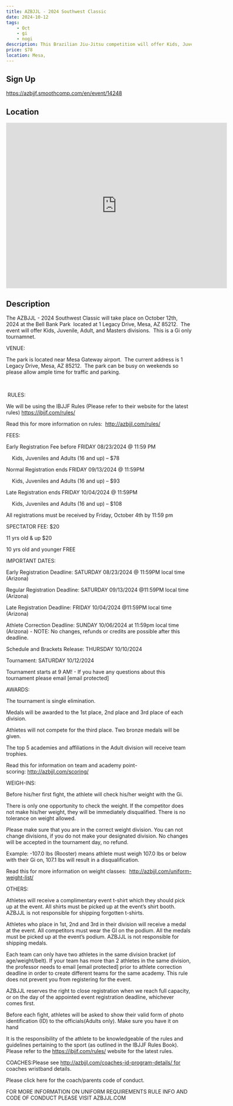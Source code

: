 ```yaml
---
title: AZBJJL - 2024 Southwest Classic
date: 2024-10-12
tags:
    - Oct
    - gi 
    - nogi 
description: This Brazilian Jiu-Jitsu competition will offer Kids, Juveniles, Adult (Male and Female), and Masters Divisions in the Gi for all belt levels
price: $78
location: Mesa,
---
```

## Sign Up
https://azbjjf.smoothcomp.com/en/event/14248

## Location
<iframe src="https://www.google.com/maps/embed?pb=!1m18!1m12!1m3!1d12345.6789!2d-111.6259938!3d33.2991635!2m3!1f0!2f0!3f0!3m2!1i1024!2i768!4f13.1!3m3!1m2!1s0x0%3A0x0!2z33.2991635!5e0!3m2!1sen!2sus!4v1234567890" width="600" height="450" style="border:0;" allowfullscreen="" loading="lazy"></iframe>

## Description
The AZBJJL - 2024 Southwest Classic will take place on October 12th, 2024 at the Bell Bank Park  located at 1 Legacy Drive, Mesa, AZ 85212.  The event will offer Kids, Juvenile, Adult, and Masters divisions.  This is a Gi only tournamnet.


VENUE:


The park is located near Mesa Gateway airport.  The current address is 1 Legacy Drive, Mesa, AZ 85212.  The park can be busy on weekends so please allow ample time for traffic and parking.


 


 RULES:


We will be using the IBJJF Rules (Please refer to their website for the latest rules) https://ibjjf.com/rules/


Read this for more information on rules:  http://azbjjl.com/rules/


FEES:


Early Registration Fee before FRIDAY 08/23/2024 @ 11:59 PM


    Kids, Juveniles and Adults (16 and up) – $78


Normal Registration ends FRIDAY 09/13/2024 @ 11:59PM


    Kids, Juveniles and Adults (16 and up) – $93


Late Registration ends FRIDAY 10/04/2024 @ 11:59PM


    Kids, Juveniles and Adults (16 and up) – $108


All registrations must be received by Friday, October 4th by 11:59 pm


SPECTATOR FEE: $20


11 yrs old & up $20 


10 yrs old and younger FREE


IMPORTANT DATES:


Early Registration Deadline: SATURDAY 08/23/2024 @ 11:59PM local time (Arizona)


Regular Registration Deadline: SATURDAY 09/13/2024 @11:59PM local time (Arizona) 


Late Registration Deadline: FRIDAY 10/04/2024 @11:59PM local time (Arizona)


Athlete Correction Deadline: SUNDAY 10/06/2024 at 11:59pm local time (Arizona) - NOTE: No changes, refunds or credits are possible after this deadline.


Schedule and Brackets Release: THURSDAY 10/10/2024


Tournament: SATURDAY 10/12/2024


Tournament starts at 9 AM! - If you have any questions about this tournament please email [email protected]


AWARDS:


The tournament is single elimination.


Medals will be awarded to the 1st place, 2nd place and 3rd place of each division.


Athletes will not compete for the third place. Two bronze medals will be given.


The top 5 academies and affiliations in the Adult division will receive team trophies.


Read this for information on team and academy point-scoring: http://azbjjl.com/scoring/


WEIGH-INS:


Before his/her first fight, the athlete will check his/her weight with the Gi.


There is only one opportunity to check the weight. If the competitor does not make his/her weight, they will be immediately disqualified. There is no tolerance on weight allowed.


Please make sure that you are in the correct weight division. You can not change divisions, if you do not make your designated division. No changes will be accepted in the tournament day, no refund.


Example: -107.0 lbs (Rooster) means athlete must weigh 107.0 lbs or below with their Gi on, 107.1 lbs will result in a disqualification.


Read this for more information on weight classes:  http://azbjjl.com/uniform-weight-list/


OTHERS:


Athletes will receive a complimentary event t-shirt which they should pick up at the event. All shirts must be picked up at the event’s shirt booth. AZBJJL is not responsible for shipping forgotten t-shirts.


Athletes who place in 1st, 2nd and 3rd in their division will receive a medal at the event. All competitors must wear the GI on the podium. All the medals must be picked up at the event’s podium. AZBJJL is not responsible for shipping medals.


Each team can only have two athletes in the same division bracket (of age/weight/belt). If your team has more than 2 athletes in the same division, the professor needs to email [email protected] prior to athlete correction deadline in order to create different teams for the same academy. This rule does not prevent you from registering for the event.


AZBJJL reserves the right to close registration when we reach full capacity, or on the day of the appointed event registration deadline, whichever comes first.


Before each fight, athletes will be asked to show their valid form of photo identification (ID) to the officials(Adults only). Make sure you have it on hand


It is the responsibility of the athlete to be knowledgeable of the rules and guidelines pertaining to the sport (as outlined in the IBJJF Rules Book). Please refer to the https://ibjjf.com/rules/ website for the latest rules.


COACHES:Please see http://azbjjl.com/coaches-id-program-details/ for coaches wristband details. 


Please click here for the coach/parents code of conduct.


FOR MORE INFORMATION ON UNIFORM REQUIREMENTS RULE INFO AND CODE OF CONDUCT PLEASE VISIT AZBJJL.COM